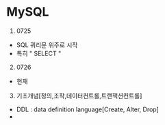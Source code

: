 # MySQL

1. 0725
- SQL 쿼리문 위주로 시작
- 특히 " SELECT "

2. 0726
- 현재

3. 기초개념[정의,조작,데이터컨트롤,트랜잭션컨트롤]
- DDL : data definition language[Create, Alter, Drop]
- 
